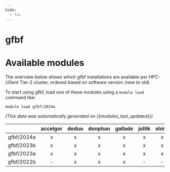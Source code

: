 ```yaml
---
hide:
  - toc
---
```


gfbf
====

# Available modules


The overview below shows which gfbf installations are available per HPC-UGent Tier-2 cluster, ordered based on software version (new to old).

To start using gfbf, load one of these modules using a `module load` command like:

```shell
module load gfbf/2024a
```

*(This data was automatically generated on {{modules_last_updated}})*  

| |accelgor|doduo|donphan|gallade|joltik|shinx|skitty|
| :---: | :---: | :---: | :---: | :---: | :---: | :---: | :---: |
|gfbf/2024a|x|x|x|x|x|x|x|
|gfbf/2023b|x|x|x|x|x|x|x|
|gfbf/2023a|x|x|x|x|x|x|x|
|gfbf/2022b|-|x|x|x|-|-|-|
